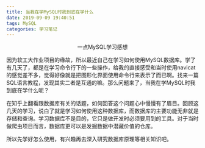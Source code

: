 ```yaml
---
title: 当我在学MySQL时我到底在学什么
date: 2019-09-09 19:40:51
tags: MySQL
categories: 学习笔记
---
```


<center>一点MySQL学习感想</center>

<!--more-->

因为软工大作业项目的缘故，所以最近自己在学习如何使用MySQL数据库。学了有几天了，都是在学习命令行下的一些操作，给我的直接感受和当时使用navicat的感觉差不多，觉得好像就是把图形化界面使用命令行来表示了而已啊。找来一篇SQL语言教程，发现其实二者是互通的嘛。那么问题来了，当我在学MySQL时我到底在学什么呢？

在知乎上翻看跟数据库有关的话题，如何回答这个问题心中慢慢有了眉目。回顾这几天的学习，说白了就是学习如何使用这种数据库，而数据库的主要功能无非就是存储和查询。学习数据库不是目的，它只是做开发时必须要用到的工具。对于当时做爬虫项目而言，数据库更可以是发掘数据中潜藏价值的仓库。

所以先学好怎么使用，有兴趣再去深入研究数据库原理等相关知识吧。

